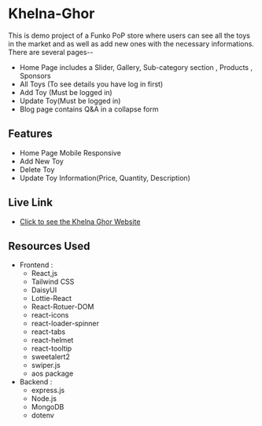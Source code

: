 # Khelna-Ghor

This is demo project of a Funko PoP store where users can see all the toys in the market and as well as add new ones with the necessary informations.
There are several pages--

- Home Page includes a Slider, Gallery, Sub-category section , Products , Sponsors
- All Toys (To see details you have log in first)
- Add Toy (Must be logged in)
- Update Toy(Must be logged in)
- Blog page contains Q&A in a collapse form

## Features

- Home Page Mobile Responsive
- Add New Toy
- Delete Toy
- Update Toy Information(Price, Quantity, Description)

## Live Link

- [Click to see the Khelna Ghor Website](https://b7a11-toy-marketplace-ae6f5.web.app/)

## Resources Used

- Frontend :
  - React,js
  - Tailwind CSS
  - DaisyUI
  - Lottie-React
  - React-Rotuer-DOM
  - react-icons
  - react-loader-spinner
  - react-tabs
  - react-helmet
  - react-tooltip
  - sweetalert2
  - swiper.js
  - aos package
- Backend :
  - express.js
  - Node.js
  - MongoDB
  - dotenv
